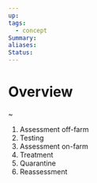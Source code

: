 ```yaml
---
up: 
tags:
  - concept
Summary: 
aliases: 
Status:
---
```

# Overview
~
1. Assessment off-farm
2. Testing
3. Assessment on-farm
4. Treatment
5. Quarantine
6. Reassessment